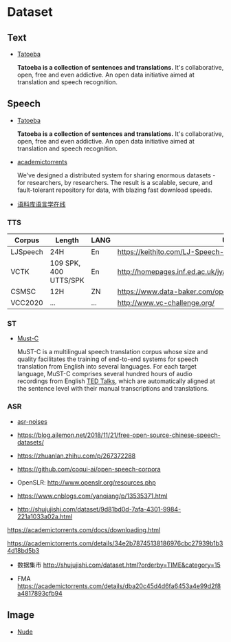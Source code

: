 # Dataset

## Text

* [Tatoeba](https://tatoeba.org/cmn)

  **Tatoeba is a collection of sentences and translations.** It's collaborative, open, free and even addictive. An open data initiative aimed at translation and speech recognition.



## Speech

* [Tatoeba](https://tatoeba.org/cmn)

  **Tatoeba is a collection of sentences and translations.** It's collaborative, open, free and even addictive. An open data initiative aimed at translation and speech recognition.

* [academictorrents](https://academictorrents.com/)

  We've designed a distributed system for sharing enormous datasets - for researchers, by researchers. The result is a scalable, secure, and fault-tolerant repository for data, with blazing fast download speeds.

* [语料库语言学在线](https://www.corpus4u.org/)

### TTS

| Corpus   | Length                | LANG | URL                                                          |
| -------- | --------------------- | ---- | ------------------------------------------------------------ |
| LJSpeech | 24H                   | En   | https://keithito.com/LJ-Speech-Dataset/                      |
| VCTK     | 109 SPK, 400 UTTS/SPK | En   | http://homepages.inf.ed.ac.uk/jyamagis/page3/page58/page58.html |
| CSMSC    | 12H                   | ZN   | https://www.data-baker.com/open_source.html                  |
| VCC2020  | ...                   | ...  | http://www.vc-challenge.org/                                 |

### ST

* [Must-C](https://ict.fbk.eu/must-c/)

  MuST-C is a multilingual speech translation corpus whose size and quality facilitates the training of end-to-end systems for speech translation from English into several languages. For each target language, MuST-C comprises several hundred hours of audio recordings from English [TED Talks](https://www.ted.com/talks), which are automatically aligned at the sentence level with their manual transcriptions and translations.

### ASR

* [asr-noises](https://github.com/speechio/asr-noises)

* https://blog.ailemon.net/2018/11/21/free-open-source-chinese-speech-datasets/

* https://zhuanlan.zhihu.com/p/267372288

* https://github.com/coqui-ai/open-speech-corpora

* OpenSLR: http://www.openslr.org/resources.php

* https://www.cnblogs.com/yanqiang/p/13535371.html

*  http://shujujishi.com/dataset/9d81bd0d-7afa-4301-9984-221a1033a02a.html

  https://academictorrents.com/docs/downloading.html

  https://academictorrents.com/details/34e2b78745138186976cbc27939b1b34d18bd5b3

* 数据集市 http://shujujishi.com/dataset.html?orderby=TIME&category=15

* FMA https://academictorrents.com/details/dba20c45d4d6fa6453a4e99d2f8a4817893cfb94



## Image

* [Nude](https://archive.org/download/NudeNet_classifier_dataset_v1/NudeNet_Classifier_train_data_x320.zip)
